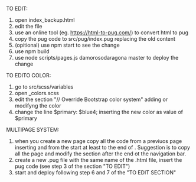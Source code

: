 TO EDIT: 
1. open index_backup.html 
2. edit the file
3. use an online tool (eg. https://html-to-pug.com/) to convert html to pug
4. copy the pug code to src/pug/index.pug replacing the old content
5. (opitional) use npm start to see the change
6. use npm build
7. use node scripts/pages.js damorosodaragona master to deploy the change 


TO EDITO COLOR:
1. go to src/scss/variables
2. open \_colors.scss
3. edit the section "// Override Bootstrap color system" adding or modifyng the color
4. change the line $primary: $blue4; inserting the new color as value of $primary

MULTIPAGE SYSTEM:
1. when you create a new page copy all the code from a previuos page inserting <head> and <body> from the start at least to the end of <Navigation bar>. Suggestion is to copy all the page and modify the section after the end ot the navigation bar. 
2. create a new .pug file with the same name of the .html file, insert the pug code (see step 3 of the section "TO EDIT")
3. start and deploy following step 6 and 7 of the "TO EDIT SECTION"